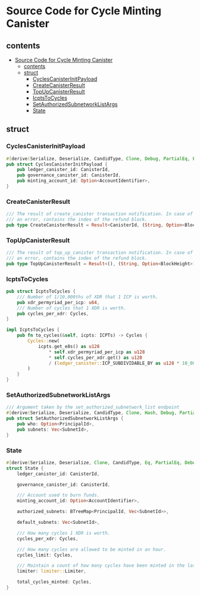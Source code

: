 # Source Code for Cycle Minting Canister

## contents
- [Source Code for Cycle Minting Canister](#source-code-for-cycle-minting-canister)
  - [contents](#contents)
  - [struct](#struct)
    - [CyclesCanisterInitPayload](#cyclescanisterinitpayload)
    - [CreateCanisterResult](#createcanisterresult)
    - [TopUpCanisterResult](#topupcanisterresult)
    - [IcptsToCycles](#icptstocycles)
    - [SetAuthorizedSubnetworkListArgs](#setauthorizedsubnetworklistargs)
    - [State](#state)


## struct

### CyclesCanisterInitPayload
```rs
#[derive(Serialize, Deserialize, CandidType, Clone, Debug, PartialEq, Eq)]
pub struct CyclesCanisterInitPayload {
    pub ledger_canister_id: CanisterId,
    pub governance_canister_id: CanisterId,
    pub minting_account_id: Option<AccountIdentifier>,
}
```

### CreateCanisterResult
```rs
/// The result of create_canister transaction notification. In case of
/// an error, contains the index of the refund block.
pub type CreateCanisterResult = Result<CanisterId, (String, Option<BlockHeight>)>;
```

### TopUpCanisterResult
```rs
/// The result of top_up_canister transaction notification. In case of
/// an error, contains the index of the refund block.
pub type TopUpCanisterResult = Result<(), (String, Option<BlockHeight>)>;
```

### IcptsToCycles
```rs
pub struct IcptsToCycles {
    /// Number of 1/10,000ths of XDR that 1 ICP is worth.
    pub xdr_permyriad_per_icp: u64,
    /// Number of cycles that 1 XDR is worth.
    pub cycles_per_xdr: Cycles,
}
```

```rs
impl IcptsToCycles {
    pub fn to_cycles(&self, icpts: ICPTs) -> Cycles {
        Cycles::new(
            icpts.get_e8s() as u128
                * self.xdr_permyriad_per_icp as u128
                * self.cycles_per_xdr.get() as u128
                / (ledger_canister::ICP_SUBDIVIDABLE_BY as u128 * 10_000),
        )
    }
}
```

### SetAuthorizedSubnetworkListArgs
```rs
/// Argument taken by the set_authorized_subnetwork_list endpoint
#[derive(Serialize, Deserialize, CandidType, Clone, Hash, Debug, PartialEq, Eq)]
pub struct SetAuthorizedSubnetworkListArgs {
    pub who: Option<PrincipalId>,
    pub subnets: Vec<SubnetId>,
}
```

### State
```rs
#[derive(Serialize, Deserialize, Clone, CandidType, Eq, PartialEq, Debug)]
struct State {
    ledger_canister_id: CanisterId,

    governance_canister_id: CanisterId,

    /// Account used to burn funds.
    minting_account_id: Option<AccountIdentifier>,

    authorized_subnets: BTreeMap<PrincipalId, Vec<SubnetId>>,

    default_subnets: Vec<SubnetId>,

    /// How many cycles 1 XDR is worth.
    cycles_per_xdr: Cycles,

    /// How many cycles are allowed to be minted in an hour.
    cycles_limit: Cycles,

    /// Maintain a count of how many cycles have been minted in the last hour.
    limiter: limiter::Limiter,

    total_cycles_minted: Cycles,
}
```